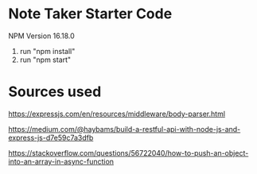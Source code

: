 # Note Taker Starter Code



NPM Version 16.18.0

1. run "npm install"
2. run "npm start"

# Sources used

https://expressjs.com/en/resources/middleware/body-parser.html

https://medium.com/@haybams/build-a-restful-api-with-node-js-and-express-js-d7e59c7a3dfb

https://stackoverflow.com/questions/56722040/how-to-push-an-object-into-an-array-in-async-function